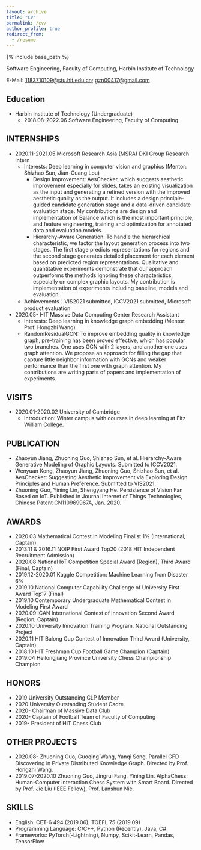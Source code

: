 ```yaml
---
layout: archive
title: "CV"
permalink: /cv/
author_profile: true
redirect_from:
  - /resume
---
```


{% include base_path %}

Software Engineering, Faculty of Computing, Harbin Institute of Technology

E-Mail: 1183710109@stu.hit.edu.cn; gzn00417@gmail.com

## Education

- Harbin Institute of Technology (Undergraduate)
  - 2018.08-2022.06 Software Engineering, Faculty of Computing

## INTERNSHIPS

- 2020.11-2021.05 Microsoft Research Asia (MSRA) DKI Group Research Intern
  - Interests: Deep learning in computer vision and graphics (Mentor: Shizhao Sun, Jian-Guang Lou)
    - Design Improvement: AesChecker, which suggests aesthetic improvement especially for slides, takes an existing visualization as the input and generating a refined version with the improved aesthetic quality as the output. It includes a design principle-guided candidate generation stage and a data-driven candidate evaluation stage. My contributions are design and implementation of Balance which is the most important principle, and feature engineering, training and optimization for annotated data and evaluation models.
    - Hierarchy-Aware Generation: To handle the hierarchical characteristic, we factor the layout generation process into two stages. The first stage predicts representations for regions and the second stage generates detailed placement for each element based on predicted region representations. Qualitative and quantitative experiments demonstrate that our approach outperforms the methods ignoring these characteristics, especially on complex graphic layouts. My contribution is implementation of experiments including baseline, models and evaluation.
  - Achievements：VIS2021 submitted, ICCV2021 submitted, Microsoft product evaluation
- 2020.05- HIT Massive Data Computing Center Research Assistant
  - Interests: Deep learning in knowledge graph embedding (Mentor: Prof. Hongzhi Wang)
  - RandomResidualGCN: To improve embedding quality in knowledge graph, pre-training has been proved effective, which has popular two branches. One uses GCN with 2 layers, and another one uses graph attention. We propose an approach for filling the gap that capture little neighbor information with GCNs and weaker performance than the first one with graph attention. My contributions are writing parts of papers and implementation of experiments.

## VISITS

- 2020.01-2020.02 University of Cambridge
  - Introduction: Winter campus with courses in deep learning at Fitz William College.

## PUBLICATION

- Zhaoyun Jiang, Zhuoning Guo, Shizhao Sun, et al. Hierarchy-Aware Generative Modeling of Graphic Layouts. Submitted to ICCV2021.
- Wenyuan Kong, Zhaoyun Jiang, Zhuoning Guo, Shizhao Sun, et al. AesChecker: Suggesting Aesthetic Improvement via Exploring Design Principles and Human Preference. Submitted to VIS2021.
- Zhuoning Guo, Yining Lin, Shengyang He. Persistence of Vision Fan Based on IoT. Published in Journal Internet of Things Technologies, Chinese Patent CN110969967A, Jan. 2020.

## AWARDS

- 2020.03 Mathematical Contest in Modeling Finalist 1% (International, Captain)
- 2013.11 & 2016.11 NOIP First Award Top20 (2018 HIT Independent Recruitment Admission)
- 2020.08 National IoT Competition Special Award (Region), Third Award (Final, Captain)
- 2019.12-2020.01 Kaggle Competition: Machine Learning from Disaster 6%
- 2019.10 National Computer Capability Challenge of University First Award Top17 (Final)
- 2019.10 Contemporary Undergraduate Mathematical Contest in Modeling First Award
- 2020.09 iCAN International Contest of innovation Second Award (Region, Captain)
- 2020.10 University Innovation Training Program, National Outstanding Project
- 2020.11 HIT Balong Cup Contest of Innovation Third Award (University, Captain)
- 2018.10 HIT Freshman Cup Football Game Champion (Captain)
- 2019.04 Heilongjiang Province University Chess Championship Champion

## HONORS

- 2019 University Outstanding CLP Member
- 2020 University Outstanding Student Cadre
- 2020- Chairman of Massive Data Club
- 2020- Captain of Football Team of Faculty of Computing
- 2019- President of HIT Chess Club

## OTHER PROJECTS

- 2020.08- Zhuoning Guo, Guoqing Wang, Yanqi Song. Parallel GFD Discovering in Private Distributed Knowledge Graph. Directed by Prof. Hongzhi Wang.
- 2019.07-2020.10 Zhuoning Guo, Jingrui Fang, Yining Lin. AlphaChess: Human-Computer Interaction Chess System with Smart Board. Directed by Prof. Jie Liu (IEEE Fellow), Prof. Lanshun Nie.

## SKILLS

- English: CET-6 494 (2019.06), TOEFL 75 (2019.09)
- Programming Language: C/C++, Python (Recently), Java, C#
- Frameworks: PyTorch(-Lightning), Numpy, Scikit-Learn, Pandas, TensorFlow
